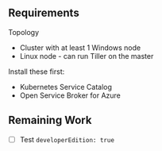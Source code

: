 

## Requirements

Topology
- Cluster with at least 1 Windows node
- Linux node - can run Tiller on the master

Install these first:

- Kubernetes Service Catalog
- Open Service Broker for Azure

## Remaining Work

- [ ] Test `developerEdition: true`